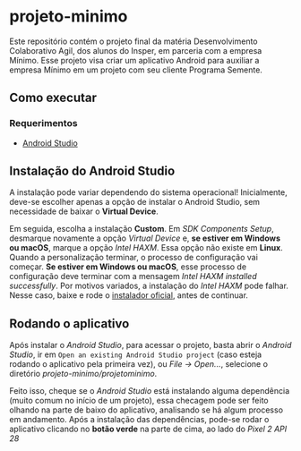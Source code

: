 # projeto-minimo
Este repositório contém o projeto final da matéria Desenvolvimento Colaborativo Agil, dos alunos do Insper, em parceria com a empresa Mínimo. Esse projeto visa criar um aplicativo Android para auxiliar a empresa Mínimo em um projeto com seu cliente Programa Semente.

## Como executar
### Requerimentos
- [Android Studio](https://developer.android.com/studio)

## Instalação do Android Studio
  A instalação pode variar dependendo do sistema operacional!
  Inicialmente, deve-se escolher apenas a opção de instalar o Android Studio, sem necessidade de baixar o **Virtual Device**.
  
  Em seguida, escolha a instalação **Custom**. Em *SDK Components Setup*, desmarque novamente a opção *Virtual Device* e, **se estiver em Windows ou macOS**, marque a opção *Intel HAXM*. Essa opção não existe em **Linux**.
  Quando a personalização terminar, o processo de configuração vai começar.
  **Se estiver em Windows ou macOS**, esse processo de configuração deve terminar com a mensagem *Intel HAXM installed successfully*. Por motivos variados, a instalação do *Intel HAXM* pode falhar. Nesse caso, baixe e rode o [instalador oficial](https://github.com/intel/haxm/releases/tag/v7.6.1), antes de continuar.

## Rodando o aplicativo
Após instalar o *Android Studio*, para acessar o projeto, basta abrir o *Android Studio*, ir em `Open an existing Android Studio project` (caso esteja rodando o aplicativo pela primeira vez), ou *File → Open...*, selecione o diretório *projeto-minimo/projetominimo*.

Feito isso, cheque se o *Android Studio* está instalando alguma dependência (muito comum no início de um projeto), essa checagem pode ser feito olhando na parte de baixo do aplicativo, analisando se há algum processo em andamento. Após a instalação das dependências, pode-se rodar o aplicativo clicando no **botão verde** na parte de cima, ao lado do *Pixel 2 API 28*
